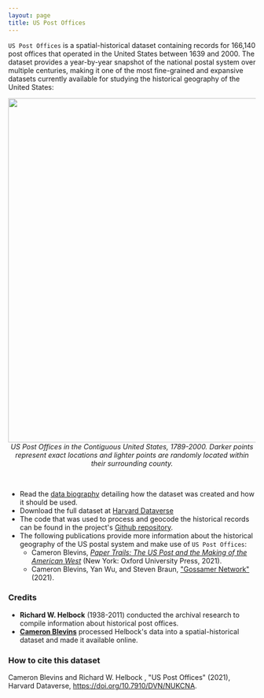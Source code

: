 ```yaml
---
layout: page
title: US Post Offices
---
```


`US Post Offices` is a spatial-historical dataset containing records for 166,140 post offices that operated in the United States between 1639 and 2000. The dataset provides a year-by-year snapshot of the national postal system over multiple centuries, making it one of the most fine-grained and expansive datasets currently available for studying the historical geography of the United States:

<p style="text-align: center;"><img src="{{site.baseurl}}/images/usa-just-pos-4fps-800width.gif" width="700" align="center">
<i>US Post Offices in the Contiguous United States, 1789-2000. Darker points represent exact locations and lighter points are randomly located within their surrounding county.</i></p>
<br>

- Read the [data biography]({{site.baseurl}}/data-biography) detailing how the dataset was created and how it should be used.
- Download the full dataset at [Harvard Dataverse](https://doi.org/10.7910/DVN/NUKCNA)
- The code that was used to process and geocode the historical records can be found in the project's [Github repository](https://github.com/cblevins/post-offices).
- The following publications provide more information about the historical geography of the US postal system and make use of `US Post Offices`:
  - Cameron Blevins, *[Paper Trails: The US Post and the Making of the American West](https://global.oup.com/academic/product/paper-trails-9780190053673)* (New York: Oxford University Press, 2021).
  - Cameron Blevins, Yan Wu, and Steven Braun, ["Gossamer Network"](https://gossamernetwork.com/) (2021).

### Credits

- **Richard W. Helbock** (1938-2011) conducted the archival research to compile information about historical post offices. 
- [**Cameron Blevins**](https://cameronblevins.org) processed Helbock's data into a spatial-historical dataset and made it available online.

### How to cite this dataset

Cameron Blevins and Richard W. Helbock , "US Post Offices" (2021), Harvard Dataverse, <https://doi.org/10.7910/DVN/NUKCNA>. 

